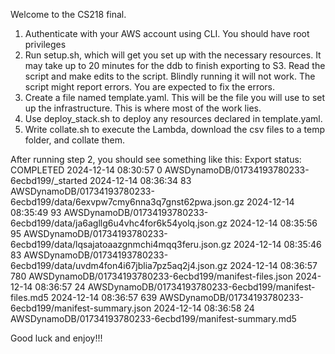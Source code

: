 Welcome to the CS218 final. 

1. Authenticate with your AWS account using CLI. You should have root privileges
2. Run setup.sh, which will get you set up with the necessary resources. It may take up to 
   20 minutes for the ddb to finish exporting to S3.
   Read the script and make edits to the script. Blindly running it will not work. The script might report errors.
   You are expected to fix the errors. 
3. Create a file named template.yaml. This will be the file you will use to set up the infrastructure. 
   This is where most of the work lies. 
4. Use deploy_stack.sh to deploy any resources declared in template.yaml. 
5. Write collate.sh to execute the Lambda, download the csv files to a temp folder, and collate them.


After running step 2, you should see something like this: 
Export status: COMPLETED
2024-12-14 08:30:57          0 AWSDynamoDB/01734193780233-6ecbd199/_started
2024-12-14 08:36:34         83 AWSDynamoDB/01734193780233-6ecbd199/data/6exvpw7cmy6nna3q7gnst62pwa.json.gz
2024-12-14 08:35:49         93 AWSDynamoDB/01734193780233-6ecbd199/data/ja6agllg6u4vhc4for6k54yolq.json.gz
2024-12-14 08:35:56         95 AWSDynamoDB/01734193780233-6ecbd199/data/lqsajatoaazgnmchi4mqq3feru.json.gz
2024-12-14 08:35:46         83 AWSDynamoDB/01734193780233-6ecbd199/data/uvdm4fon4i67jblia7pz5aq2j4.json.gz
2024-12-14 08:36:57        780 AWSDynamoDB/01734193780233-6ecbd199/manifest-files.json
2024-12-14 08:36:57         24 AWSDynamoDB/01734193780233-6ecbd199/manifest-files.md5
2024-12-14 08:36:57        639 AWSDynamoDB/01734193780233-6ecbd199/manifest-summary.json
2024-12-14 08:36:58         24 AWSDynamoDB/01734193780233-6ecbd199/manifest-summary.md5

Good luck and enjoy!!!

